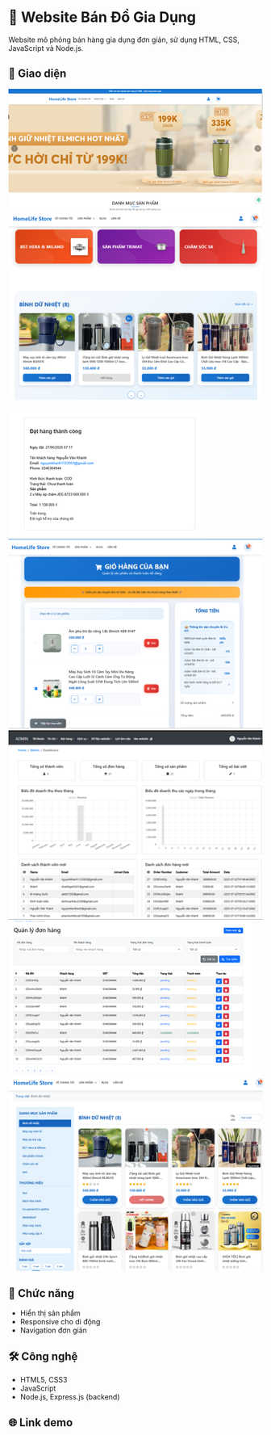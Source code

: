 # 🛒 Website Bán Đồ Gia Dụng

Website mô phỏng bán hàng gia dụng đơn giản, sử dụng HTML, CSS, JavaScript và Node.js.

## 📸 Giao diện

![Trang chủ](Demo/Trangchu.png)
![Trang chủ](Demo/Trangchu2.png)

![DatHang](Demo/Dathang.png)
![GioHangkhidangnhap](Demo/giohang.png)
![Dashboard](Demo/dashoad.png)
![Dashboard](Demo/quanlydonhang.png)
![category](Demo/Danhmucsanpham.png)


## 🔧 Chức năng

- Hiển thị sản phẩm
- Responsive cho di động
- Navigation đơn giản

## 🛠 Công nghệ

- HTML5, CSS3
- JavaScript
- Node.js, Express.js (backend)

## 🌐 Link demo



